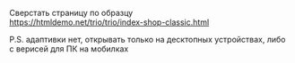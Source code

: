 Сверстать страницу по образцу  
https://htmldemo.net/trio/trio/index-shop-classic.html  
  
P.S. адаптивки нет, открывать только на десктопных устройствах, либо с верисей для ПК на мобилках
